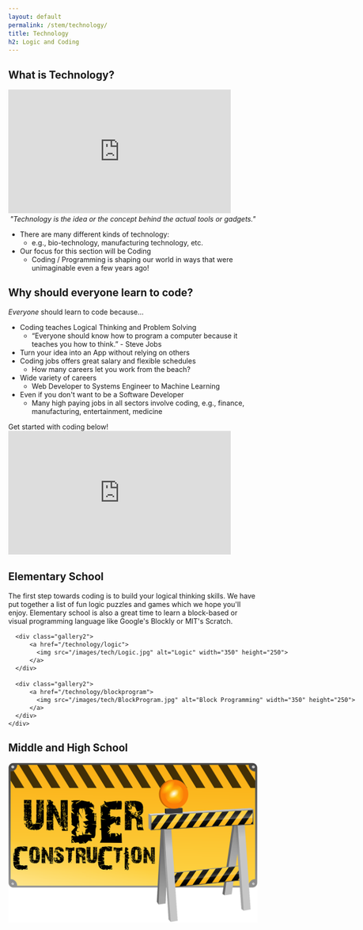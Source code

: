 ```yaml
---
layout: default
permalink: /stem/technology/
title: Technology
h2: Logic and Coding
---
```


<section50> 
<h2>What is Technology?</h2>
  <div class="section50left">
    <iframe src="https://www.youtube.com/embed/k_RtS3sag1Y?start=0&end=150" scrolling="no" allowfullscreen="" width="450" height="250" frameborder="0"><br/></iframe>
  </div>

  <div class="section50right">
  <div style="text-align:center; font-style:italic;"> "Technology is the <i>idea</i> or the <i>concept</i> behind the actual tools or gadgets." </div>

  <ul class="aboutl1"> 
  <li>There are many different kinds of technology:
  <ul class="aboutl2"><li>e.g., bio-technology, manufacturing technology, etc.</li></ul>
  </li>
  <li>Our focus for this section will be Coding
  <ul class="aboutl2"><li>Coding / Programming is shaping our world in ways that were unimaginable even a few years ago!</li></ul>
  </li>
  </ul>
  </div>
</section50>

<section50>
<h2>Why should everyone learn to code?</h2>

  <div class="section50left">
  <i>Everyone</i> should learn to code because... 

  <ul class="yes">

  <li> Coding teaches Logical Thinking and Problem Solving
    <ul class="aboutl2"> <li> “Everyone should know how to program a computer because it teaches you how to think.” - Steve Jobs</li> </ul>
  </li>

  <li>Turn your idea into an App without relying on others</li>

  <li>Coding jobs offers great salary and flexible schedules
    <ul class="aboutl2"> <li> How many careers let you work from the beach? </li> </ul>
  </li>

  <li>Wide variety of careers
    <ul class="aboutl2"> <li>Web Developer to Systems Engineer to Machine Learning</li></ul>
  </li>

  <li> Even if you don't want to be a Software Developer
    <ul class="aboutl2"> 
      <li> Many high paying jobs in all sectors involve coding, e.g., finance, manufacturing, entertainment, medicine</li> 
    </ul>
  </li>
  </ul>
  Get started with coding below!
  </div> 

  <div class="section50right">
    <iframe src="https://www.youtube.com/embed/cKhVupvyhKk" scrolling="no" allowfullscreen="" width="450" height="250" frameborder="0"><br/></iframe>
  </div>

</section50>

<section50short>

<h2>Elementary School</h2>
<p> The first step towards coding is to build your logical thinking skills. We have put together a list of fun logic puzzles and games which we hope you'll enjoy. Elementary school is also a great time to learn a block-based or visual programming language like Google's Blockly or MIT's Scratch.
</p>

  <div class="navbar2">
    <div class="center" style="width:900px">
      
      <div class="gallery2">
          <a href="/technology/logic">
            <img src="/images/tech/Logic.jpg" alt="Logic" width="350" height="250">
          </a>
      </div>
      
      <div class="gallery2">
          <a href="/technology/blockprogram">
            <img src="/images/tech/BlockProgram.jpg" alt="Block Programming" width="350" height="250">
          </a>
      </div>
    </div>
  </div>

<h2>Middle and High School</h2>
<img class="center" src="/images/ComingSoon.png" style="width:600px; padding-bottom:50px;">
</section50short>